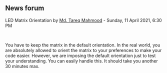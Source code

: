 <h2>News forum</h2><a href="https://moodle.cse.buet.ac.bd/user/view.php?id=1767&course=570"></a>
LED Matrix Orientation
by <a href="https://moodle.cse.buet.ac.bd/user/view.php?id=1767&course=570">Md. Tareq Mahmood</a> - Sunday, 11 April 2021, 6:30 PM


 

You have to keep the matrix in the default orientation. In the real world, you are absolutely allowed to orient the matrix to your preferences to make your code easier. However, we are imposing the default orientation just to test your understanding. You can easily handle this. It should take you another 30 minutes max.<br />






